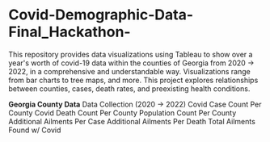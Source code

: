 # Covid-Demographic-Data-Final_Hackathon-
This repository provides data visualizations using Tableau to show over a year's worth of covid-19 data within the counties of Georgia from 2020 -> 2022, in a comprehensive and understandable way. Visualizations range from bar charts to tree maps, and more.  This project explores relationships between counties, cases, death rates, and preexisting health conditions.

**Georgia County Data**
Data Collection (2020 -> 2022)
Covid Case Count Per County
Covid Death Count Per County
Population Count Per County
Additional Ailments Per Case
Additional Ailments Per Death
Total Ailments Found w/ Covid 
